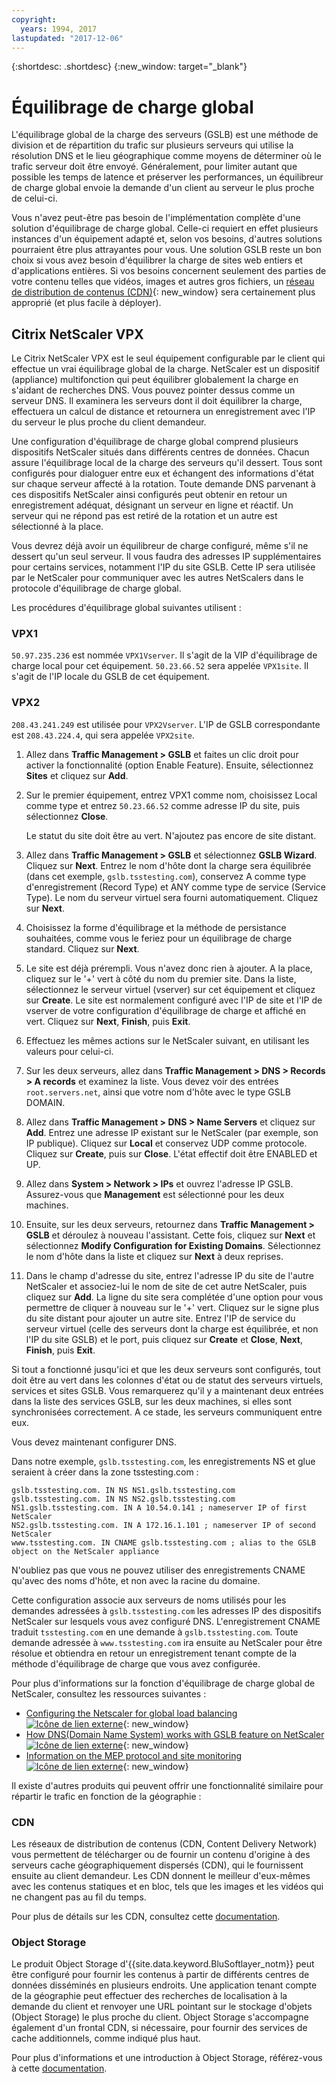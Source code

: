 ```yaml
---
copyright:
  years: 1994, 2017
lastupdated: "2017-12-06"
---
```


{:shortdesc: .shortdesc}
{:new_window: target="_blank"}

# Équilibrage de charge global

L'équilibrage global de la charge des serveurs (GSLB) est une méthode de division et de répartition du trafic sur
plusieurs serveurs qui utilise la résolution DNS et le lieu géographique comme moyens de déterminer
où le trafic serveur doit être envoyé.
Généralement, pour limiter autant que possible les temps de latence et préserver les performances,
un équilibreur de charge global envoie la demande d'un client au serveur le plus proche de celui-ci.


Vous n'avez peut-être pas besoin de l'implémentation complète d'une
solution d'équilibrage de charge global.
Celle-ci requiert en effet plusieurs instances d'un équipement adapté et, selon vos besoins,
d'autres solutions pourraient être plus attrayantes pour vous.
Une solution GSLB reste un bon choix si vous avez besoin d'équilibrer la charge de sites web entiers
et d'applications entières.
Si vos besoins concernent seulement des parties de votre contenu telles que vidéos, images et autres gros fichiers,
un [réseau de distribution de contenus (CDN)](https://console.bluemix.net/docs/infrastructure/CDN/about.html#about-content-delivery-networks-cdn-){: new_window}
sera certainement plus approprié (et plus facile à déployer).


## Citrix NetScaler VPX

Le Citrix NetScaler VPX est le seul équipement configurable par le client qui effectue un
vrai équilibrage global de la charge.
NetScaler est un dispositif (appliance) multifonction qui peut équilibrer globalement la charge en s'aidant de
recherches DNS.
Vous pouvez pointer dessus comme un serveur DNS. Il examinera les serveurs dont il doit équilibrer la charge, effectuera un calcul de distance et
retournera un enregistrement avec l'IP du serveur le plus proche du client demandeur.


Une configuration d'équilibrage de charge global comprend plusieurs dispositifs
NetScaler situés dans différents centres de données. Chacun assure l'équilibrage local de la charge des
serveurs qu'il dessert.
Tous sont configurés pour dialoguer entre eux et échangent des informations d'état sur chaque serveur affecté à la
rotation.
Toute demande DNS parvenant à ces dispositifs NetScaler ainsi configurés peut obtenir en retour un enregistrement adéquat, désignant
un serveur en ligne et réactif.
Un serveur qui ne répond pas est retiré de la rotation et un autre est sélectionné à la place.


Vous devrez déjà avoir un équilibreur de charge configuré, même s'il ne dessert qu'un seul serveur.
Il vous faudra des adresses IP supplémentaires pour certains services, notamment l'IP du
site GSLB.
Cette IP sera utilisée par le
NetScaler pour communiquer avec les autres NetScalers
dans le protocole d'équilibrage de charge global.
 

Les procédures d'équilibrage global suivantes utilisent :


### VPX1

`50.97.235.236` est nommée `VPX1Vserver`. Il s'agit
de la VIP d'équilibrage de charge local pour cet équipement.
`50.23.66.52` sera appelée `VPX1site`. Il s'agit de l'IP locale du GSLB de cet équipement.

### VPX2
`208.43.241.249` est utilisée pour `VPX2Vserver`. L'IP de GSLB correspondante
est `208.43.224.4`, qui sera appelée `VPX2site`.

1. Allez dans **Traffic Management > GSLB** et faites un clic droit
pour activer la fonctionnalité (option Enable Feature).
Ensuite, sélectionnez **Sites** et cliquez sur **Add**.

2. Sur le premier équipement, entrez VPX1 comme nom, choisissez Local comme type et entrez `50.23.66.52` comme adresse IP du site,
puis sélectionnez **Close**. 

	Le statut du site doit être au vert.
N'ajoutez pas encore de site distant. 

3. Allez dans **Traffic Management > GSLB** et sélectionnez **GSLB Wizard**.
Cliquez sur **Next**.
Entrez le nom d'hôte dont la charge sera équilibrée (dans
cet exemple, `gslb.tsstesting.com`), conservez
A comme type d'enregistrement (Record Type) et ANY comme type de service (Service Type).
Le nom du serveur virtuel sera fourni automatiquement.
Cliquez sur **Next**.

4. Choisissez la forme d'équilibrage et la méthode de persistance souhaitées, comme vous le feriez pour un
équilibrage de charge standard.
Cliquez sur **Next**.

5. Le site est déjà prérempli. Vous n'avez donc rien à ajouter.
A la place, cliquez sur le '+' vert à côté du nom du premier site.
Dans la liste, sélectionnez le serveur virtuel
(vserver) sur cet équipement et cliquez sur **Create**.
Le site est normalement configuré avec l'IP de site et l'IP de vserver de votre configuration d'équilibrage de charge
et affiché en vert.
Cliquez sur **Next**, **Finish**, puis **Exit**.

6. Effectuez les mêmes actions sur le NetScaler suivant, en utilisant les valeurs pour celui-ci.


7. Sur les deux serveurs, allez dans **Traffic Management > DNS > Records > A records** et examinez la
liste.
Vous devez voir des entrées `root.servers.net`, ainsi que votre nom d'hôte avec le type GSLB DOMAIN. 

8. Allez dans **Traffic Management > DNS > Name Servers** et
cliquez sur **Add**.
Entrez une adresse IP existant sur le NetScaler (par exemple, son IP publique).
Cliquez sur **Local** et conservez UDP comme protocole.
Cliquez sur **Create**, puis sur **Close**.
L'état effectif doit être ENABLED et UP.


9. Allez dans **System > Network > IPs** et ouvrez l'adresse IP
GSLB.
Assurez-vous que **Management** est sélectionné pour les deux machines.


10. Ensuite, sur les deux serveurs,
retournez dans **Traffic Management > GSLB** et déroulez à nouveau
l'assistant.
Cette fois, cliquez sur **Next** et
sélectionnez **Modify Configuration for Existing Domains**.
Sélectionnez le nom d'hôte dans la liste et cliquez sur **Next** à deux reprises.
 

11. Dans le champ d'adresse du site, entrez l'adresse IP du site de l'autre
NetScaler et associez-lui le nom de site de cet autre NetScaler, puis cliquez sur **Add**.
La ligne du site sera complétée d'une option pour vous permettre de cliquer à
nouveau sur le '+' vert.
Cliquez sur le signe plus du site distant pour ajouter un autre site.
Entrez l'IP de service du serveur virtuel (celle des serveurs dont la charge est équilibrée, et non l'IP du site GSLB)
et le port, puis cliquez sur **Create** et **Close**,
**Next**, **Finish**, puis **Exit**.

Si tout a fonctionné jusqu'ici et que les deux serveurs sont configurés, tout doit être au vert dans les colonnes d'état ou de statut
des serveurs virtuels, services et sites GSLB.
Vous remarquerez qu'il y a maintenant deux entrées dans la liste des
services GSLB, sur les deux machines, si elles sont synchronisées correctement.
A ce stade, les serveurs communiquent entre eux.


Vous devez maintenant configurer DNS.

Dans notre exemple, `gslb.tsstesting.com`, les enregistrements NS et glue seraient à créer dans la zone tsstesting.com :

    gslb.tsstesting.com. IN NS NS1.gslb.tsstesting.com
    gslb.tsstesting.com. IN NS NS2.gslb.tsstesting.com
    NS1.gslb.tsstesting.com. IN A 10.54.0.141 ; nameserver IP of first NetScaler
    NS2.gslb.tsstesting.com. IN A 172.16.1.101 ; nameserver IP of second NetScaler
    www.tsstesting.com. IN CNAME gslb.tsstesting.com ; alias to the GSLB object on the NetScaler appliance

N'oubliez pas que vous ne pouvez utiliser des enregistrements CNAME qu'avec des noms d'hôte, et non avec la racine du domaine.


Cette configuration associe aux serveurs de noms utilisés pour les
demandes adressées à `gslb.tsstesting.com` les adresses IP des dispositifs NetScaler sur lesquels vous
avez configuré DNS.
L'enregistrement CNAME traduit `tsstesting.com` en une demande à `gslb.tsstesting.com`.
Toute demande adressée à `www.tsstesting.com` ira ensuite au
NetScaler pour être résolue et obtiendra en retour un enregistrement tenant compte de la
méthode d'équilibrage de charge que vous avez configurée.


Pour plus d'informations sur la fonction d'équilibrage de charge global de NetScaler, consultez les ressources suivantes :

* [Configuring the Netscaler for global load balancing ![Icône de lien externe](../../icons/launch-glyph.svg "Icône de lien externe")](http://support.citrix.com/article/CTX110348){: new_window}
* [How DNS(Domain Name System) works with GSLB feature on NetScaler ![Icône de lien externe](../../icons/launch-glyph.svg "Icône de lien externe")](https://support.citrix.com/article/CTX122619){: new_window}
* [Information on the MEP protocol and site monitoring ![Icône de lien externe](../../icons/launch-glyph.svg "Icône de lien externe")](http://support.citrix.com/article/CTX111081){: new_window}

Il existe d'autres produits qui peuvent offrir une fonctionnalité similaire pour répartir le trafic en fonction
de la géographie :


### CDN

Les réseaux de distribution de contenus (CDN, Content Delivery Network) vous
permettent de télécharger ou de fournir un contenu d'origine à des serveurs cache géographiquement
dispersés (CDN), qui le fournissent ensuite au client
demandeur.
Les CDN donnent le meilleur d'eux-mêmes avec les contenus statiques et en bloc, tels que les
images et les vidéos qui ne changent pas au fil du temps.


Pour plus de détails sur les
CDN, consultez cette [documentation](https://console.bluemix.net/docs/infrastructure/CDN/getting-started.html#getting-started).

### Object Storage

Le produit Object Storage d'{{site.data.keyword.BluSoftlayer_notm}} peut être configuré pour fournir
les contenus à partir de différents centres de données disséminés en plusieurs endroits.
Une application tenant compte de la géographie peut effectuer des recherches de localisation à la demande du client et renvoyer
une URL pointant sur le stockage d'objets (Object Storage) le plus proche du client.
Object Storage s'accompagne également
d'un frontal CDN, si nécessaire, pour fournir des services de cache additionnels, comme indiqué plus haut.


Pour plus d'informations et une introduction à Object Storage, référez-vous à
cette [documentation](https://console.bluemix.net/docs/services/cloud-object-storage/about-cos.html#about-ibm-cos). 
